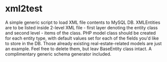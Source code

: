 # xml2test
A simple generic script to load XML file contents to MySQL DB. XMLEntities are to be listed inside 2-level XML file - first layer denoting the entity class and second level - items of the class.
PHP model class should be created for each entity type, with default values set for each of the fields you'd like to store in the DB. Those already existing real-estate-related models are just an example. Feel free to delete them, but leav BaseEntity class intact.
A complimentary generic schema generator included. 

